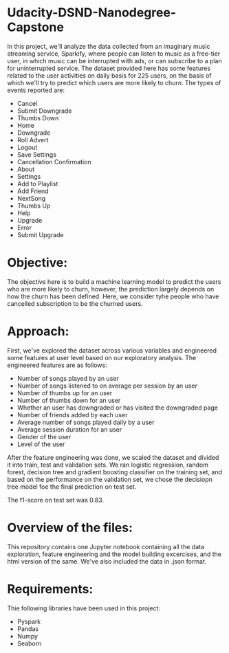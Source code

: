 # Udacity-DSND-Nanodegree-Capstone

In this project, we'll analyze the data collected from an imaginary music streaming service, Sparkify, where people can listen to music as a free-tier user, in which music can be interrupted with ads, or can subscribe to a plan for uninterrupted service. The dataset provided here has some features related to the user activities on daily basis for 225 users, on the basis of which we'll try to predict which users are more likely to churn.
The types of events reported are: <br/>
- Cancel <br/>
- Submit Downgrade <br/>
- Thumbs Down <br/>
- Home <br/>
- Downgrade <br/>
- Roll Advert <br/>
- Logout <br/>
- Save Settings <br/>
- Cancellation Confirmation <br/>
- About <br/>
- Settings <br/>
- Add to Playlist <br/>
- Add Friend <br/>
- NextSong <br/>
- Thumbs Up <br/>
- Help <br/>
- Upgrade <br/>
- Error <br/>
- Submit Upgrade <br/>

# Objective:

The objective here is to build a machine learning model to predict the users who are more likely to churn, however, the prediction largely depends on how the churn has been defined. Here, we consider tyhe people who have cancelled subscription to be the churned users.

# Approach:

First, we've explored the dataset across various variables and engineered some features at user level based on our exploratory analysis. The engineered features are as follows: <br/>

- Number of songs played by an user  <br/>
- Number of songs listened to on average per session by an user  <br/>
- Number of thumbs up for an user  <br/>
- Number of thumbs down for an user  <br/>
- Whether an user has downgraded or has visited the downgraded page  <br/>
- Number of friends added by each user  <br/>
- Average number of songs played daily by a user  <br/>
- Average session duration for an user  <br/>
- Gender of the user  <br/>
- Level of the user  <br/>

After the feature engineering was done, we scaled the dataset and divided it into train, test and validation sets. We ran logistic regression, random forest, decision tree and gradient boosting classifier on the training set, and based on the performance on the validation set, we chose the decisiopn tree model foe the final prediction on test set. <br/>

The f1-score on test set was 0.83.

# Overview of the files:

This repository contains one Jupyter notebook containing all the data exploration, feature engineering and the model building excercises, and the html version of the same. We've also included the data in .json format.

# Requirements:

Thie following libraries have been used in this project:

- Pyspark <br/>
- Pandas <br/>
- Numpy <br/>
- Seaborn <br/>


